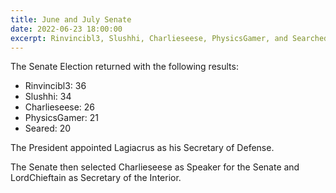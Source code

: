 ```yaml
---
title: June and July Senate
date: 2022-06-23 18:00:00
excerpt: Rinvincibl3, Slushhi, Charlieseese, PhysicsGamer, and Searched elected to the Senate. Charlieseese selected as Speaker of the Senate, and LordChieftain as Secretary of the Interior. Lagiacrus appointed as Secretary of Defense.
---
```


The Senate Election returned with the following results:

- Rinvincibl3: 36
- Slushhi: 34
- Charlieseese: 26
- PhysicsGamer: 21
- Seared: 20

The President appointed Lagiacrus as his Secretary of Defense.

The Senate then selected Charlieseese as Speaker for the Senate and LordChieftain as Secretary of the Interior.